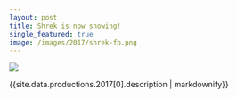 ```yaml
---
layout: post
title: Shrek is now showing!
single_featured: true
image: /images/2017/shrek-fb.png
---
```

![](/images/2017/{{site.data.productions.2017[0].image}})

{{site.data.productions.2017[0].description | markdownify}}
